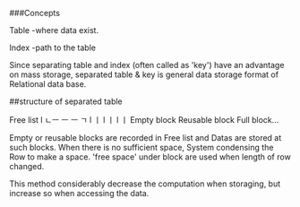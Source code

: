 ###Concepts

Table
-where data exist.

Index
-path to the table

Since separating table and index (often called as 'key') have an advantage on mass storage, separated table & key is general data storage format of Relational data base.

##structure of separated table

Free list
l  ㄴㅡ ㅡ ㅡ ㄱ
l		ㅣ
l 		ㅣ
l		ㅣ
Empty block	Reusable block	   Full block...

 Empty or reusable blocks are recorded in Free list and Datas are stored at such blocks.
When there is no sufficient space, System condensing the Row to make a space. 'free space' under block are used when length of row changed.

 This method considerably decrease the computation when storaging, but increase so when accessing the data.
